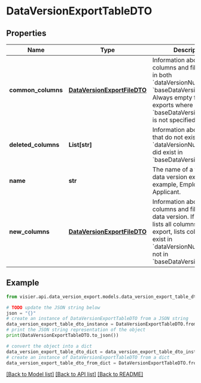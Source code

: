 # DataVersionExportTableDTO


## Properties

Name | Type | Description | Notes
------------ | ------------- | ------------- | -------------
**common_columns** | [**DataVersionExportFileDTO**](DataVersionExportFileDTO.md) | Information about the columns and files that are in both &#x60;dataVersionNumber&#x60; and &#x60;baseDataVersionNumber&#x60;. Always empty for full exports where &#x60;baseDataVersionNumber&#x60; is not specified. | [optional] 
**deleted_columns** | **List[str]** | Information about columns that do not exist in &#x60;dataVersionNumber&#x60; but did exist in &#x60;baseDataVersionNumber&#x60;. | [optional] 
**name** | **str** | The name of a table in the data version export; for example, Employee or Applicant. | [optional] 
**new_columns** | [**DataVersionExportFileDTO**](DataVersionExportFileDTO.md) | Information about new columns and files in the data version.  If full export, lists all columns. If delta export, lists columns that exist in &#x60;dataVersionNumber&#x60; but not in &#x60;baseDataVersionNumber&#x60;. | [optional] 

## Example

```python
from visier.api.data_version_export.models.data_version_export_table_dto import DataVersionExportTableDTO

# TODO update the JSON string below
json = "{}"
# create an instance of DataVersionExportTableDTO from a JSON string
data_version_export_table_dto_instance = DataVersionExportTableDTO.from_json(json)
# print the JSON string representation of the object
print(DataVersionExportTableDTO.to_json())

# convert the object into a dict
data_version_export_table_dto_dict = data_version_export_table_dto_instance.to_dict()
# create an instance of DataVersionExportTableDTO from a dict
data_version_export_table_dto_from_dict = DataVersionExportTableDTO.from_dict(data_version_export_table_dto_dict)
```
[[Back to Model list]](../README.md#documentation-for-models) [[Back to API list]](../README.md#documentation-for-api-endpoints) [[Back to README]](../README.md)


